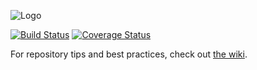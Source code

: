 ![Logo](http://crunchbutton.com/assets/images/facebook-like.png)

[![Build Status](https://magnum.travis-ci.com/crunchbutton/crunchbutton.svg?token=hxz6fVTQWxPXmgzxg8Yb&branch=master)](https://magnum.travis-ci.com/crunchbutton/crunchbutton) [![Coverage Status](https://coveralls.io/repos/crunchbutton/crunchbutton/badge.svg?branch=master&service=github&t=Kc7slc)](https://coveralls.io/github/crunchbutton/crunchbutton?branch=master)


For repository tips and best practices, check out [the wiki](https://github.com/crunchbutton/crunchbutton/wiki).

